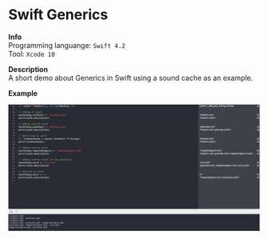 # Swift Generics

**Info**  
Programming languange: `Swift 4.2`  
Tool: `Xcode 10`  

**Description**  
A short demo about Generics in Swift using a sound cache as an example.  

**Example**  

![Image](Images/01.png)